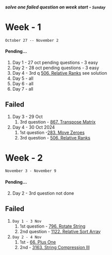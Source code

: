 ##### solve one failed question on week start - `Sunday`
# Week - 1 
`October 27 -- November 2`
#### Pending...
1. Day 1 - 27 oct pending questions - 3 easy
2. Day 2 - 28 oct pending questions - 3 easy
3. Day 4 - 3rd q [506. Relative Ranks](https://leetcode.com/problems/relative-ranks/) see solution
4. Day 5 - all
5. Day 6 - all
6. Day 7 - all
## Failed
1. Day 3 - 29 Oct
	1. 3rd question - [867. Transpose Matrix](https://leetcode.com/problems/transpose-matrix/)
2. Day 4 - 30 Oct 2024
	1. 1st question -[283. Move Zeroes](https://leetcode.com/problems/move-zeroes/)
	2. 3rd question - [506. Relative Ranks](https://leetcode.com/problems/relative-ranks/)


# Week - 2
`November 3 - November 9`

#### Pending...
2. Day 2 - 3rd question not done

## Failed
1. `Day 1 - 3 Nov`
	1. 1st question - [796. Rotate String](https://leetcode.com/problems/rotate-string/)
	2. 2nd question - [1122. Relative Sort Array](https://leetcode.com/problems/relative-sort-array/)
2. `Day 2 - 4 Nov`
	1. 1st - [66. Plus One](https://leetcode.com/problems/plus-one/)
	2. 2nd - [3163. String Compression III](https://leetcode.com/problems/string-compression-iii/)


